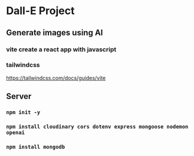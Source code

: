# Dall-E Project

## Generate images using AI

### vite create a react app with javascript

### tailwindcss
https://tailwindcss.com/docs/guides/vite


## Server
### `npm init -y`
### `npm install cloudinary cors dotenv express mongoose nodemon openai`
### `npm install mongodb`